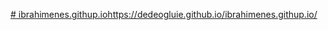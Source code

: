 [# ibrahimenes.githup.io](https://dedeogluie.github.io/ibrahimenes.githup.io/)https://dedeogluie.github.io/ibrahimenes.githup.io/
